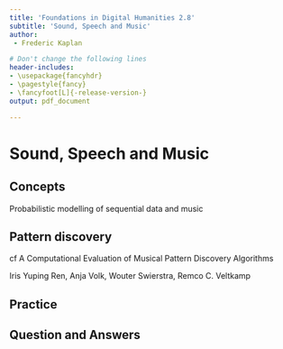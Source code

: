 ```yaml
---
title: 'Foundations in Digital Humanities 2.8'
subtitle: 'Sound, Speech and Music'
author:
 - Frederic Kaplan

# Don't change the following lines
header-includes:
- \usepackage{fancyhdr}
- \pagestyle{fancy}
- \fancyfoot[L]{-release-version-}
output: pdf_document

---
```


# Sound, Speech and Music

## Concepts



Probabilistic modelling of sequential data and music



## Pattern discovery

cf A Computational Evaluation of Musical Pattern Discovery Algorithms

Iris Yuping Ren, Anja Volk, Wouter Swierstra, Remco C. Veltkamp

## Practice



## Question and Answers 



